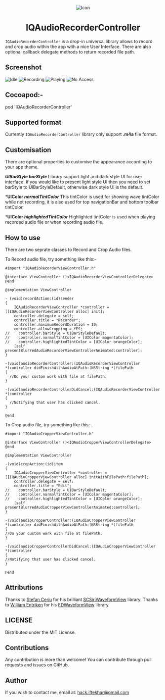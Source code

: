 <p align="center">
  <img src="https://raw.githubusercontent.com/hackiftekhar/IQAudioRecorderController/master/Screenshot/iconScreenshot.png" alt="Icon"/>
</p>
<H1 align="center">IQAudioRecorderController</H1>

`IQAudioRecorderController` is a drop-in universal library allows to record and crop audio within the app with a nice User Interface. There are also optional callback delegate methods to return recorded file path.

## Screenshot
![Idle](./Screenshot/Screenshot_Idle.jpeg)
![Recording](./Screenshot/Screenshot_Recording.jpg)
![Playing](./Screenshot/Screenshot_Playing.jpeg)
![No Access](./Screenshot/Screenshot_Cropping.jpg)

## Cocoapod:-

pod 'IQAudioRecorderController'

## Supported format
Currently `IQAudioRecorderController` library only support **.m4a** file format.

## Customisation
There are optional properties to customise the appearance according to your app theme.

***UIBarStyle barStyle***
Library support light and dark style UI for user interface. If you would like to present light style UI then you need to set barStyle to UIBarStyleDefault, otherwise dark style UI is the default.

***UIColor *normalTintColor***
This tintColor is used for showing wave tintColor while not recording, it is also used for top navigationBar and bottom toolbar tintColor.

***UIColor *highlightedTintColor***
Highlighted tintColor is used when playing recorded audio file or when recording audio file.


## How to use

There are two seprate classes to Record and Crop Audio files.

To Record audio file, try something like this:-

```
#import "IQAudioRecorderViewController.h"

@interface ViewController ()<IQAudioRecorderViewControllerDelegate>
@end

@implementation ViewController

- (void)recordAction:(id)sender
{
    IQAudioRecorderViewController *controller = [[IQAudioRecorderViewController alloc] init];
    controller.delegate = self;
    controller.title = "Recorder";
    controller.maximumRecordDuration = 10;
    controller.allowCropping = YES;
//    controller.barStyle = UIBarStyleDefault;
//    controller.normalTintColor = [UIColor magentaColor];
//    controller.highlightedTintColor = [UIColor orangeColor];
    [self presentBlurredAudioRecorderViewControllerAnimated:controller];
}

-(void)audioRecorderController:(IQAudioRecorderViewController *)controller didFinishWithAudioAtPath:(NSString *)filePath
{
  //Do your custom work with file at filePath.
}

-(void)audioRecorderControllerDidCancel:(IQAudioRecorderViewController *)controller
{
  //Notifying that user has clicked cancel.
}

@end
```

To Crop audio file, try something like this:-

```
#import "IQAudioCropperViewController.h"

@interface ViewController ()<IQAudioCropperViewControllerDelegate>
@end

@implementation ViewController

-(void)cropAction:(id)item
{
    IQAudioCropperViewController *controller = [[IQAudioCropperViewController alloc] initWithFilePath:filePath];
    controller.delegate = self;
    controller.title = "Edit";
//    controller.barStyle = UIBarStyleDefault;
//    controller.normalTintColor = [UIColor magentaColor];
//    controller.highlightedTintColor = [UIColor orangeColor];
    [self presentBlurredAudioCropperViewControllerAnimated:controller];
}

-(void)audioCropperController:(IQAudioCropperViewController *)controller didFinishWithAudioAtPath:(NSString *)filePath
{
//Do your custom work with file at filePath.
}

-(void)audioCropperControllerDidCancel:(IQAudioCropperViewController *)controller
{
//Notifying that user has clicked cancel.
}

@end
```



## Attributions

Thanks to [Stefan Ceriu](https://github.com/stefanceriu) for his brilliant [SCSiriWaveformView](https://github.com/stefanceriu/SCSiriWaveformView) library.
Thanks to [William Entriken](https://github.com/fulldecent) for his [FDWaveformView](https://github.com/fulldecent/FDWaveformView) library.

## LICENSE

Distributed under the MIT License.

## Contributions

Any contribution is more than welcome! You can contribute through pull requests and issues on GitHub.

## Author

If you wish to contact me, email at: hack.iftekhar@gmail.com

